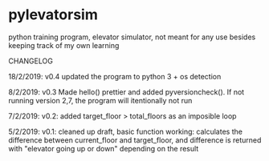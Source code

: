 # pylevatorsim
python training program, elevator simulator, not meant for any use besides keeping track of my own learning

CHANGELOG

18/2/2019:
v0.4
updated the program to python 3 + os detection

8/2/2019:
v0.3
Made hello() prettier and added pyversioncheck(). If not running version 2,7, the program will itentionally not run

7/2/2019:
v0.2: added target_floor > total_floors as an imposible loop

5/2/2019:
v0.1: cleaned up draft, basic function working: calculates the difference between current_floor and target_floor, and difference
is returned with "elevator going up or down" depending on the result
